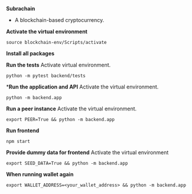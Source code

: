**Subrachain**

- A blockchain-based cryptocurrency.

**Activate the virtual environment**

```
source blockchain-env/Scripts/activate
```

**Install all packages**


**Run the tests**
Activate virtual environment.
```
python -m pytest backend/tests
```

***Run the application and API**
Activate the virtual environment.

```
python -m backend.app
```

**Run a peer instance**
Activate the virtual environment.
```
export PEER=True && python -m backend.app
```

**Run frontend**
```
npm start
```

**Provide dummy data for frontend**
Activate the virtual environment
```
export SEED_DATA=True && python -m backend.app
```

**When running wallet again**
```
export WALLET_ADDRESS=<your_wallet_address> && python -m backend.app
```